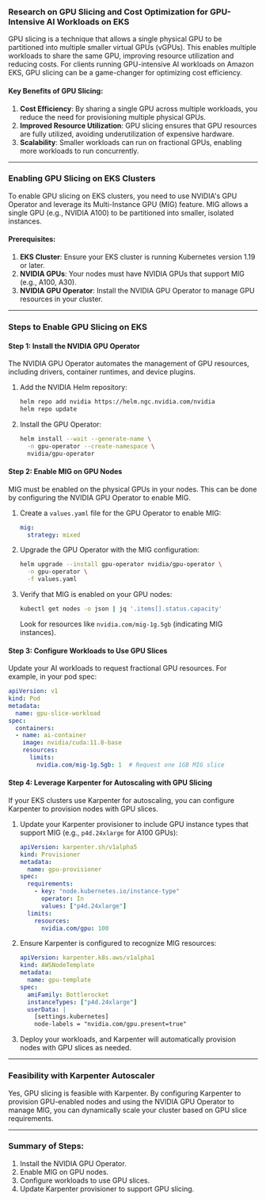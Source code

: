 ### Research on GPU Slicing and Cost Optimization for GPU-Intensive AI Workloads on EKS

GPU slicing is a technique that allows a single physical GPU to be partitioned into multiple smaller virtual GPUs (vGPUs). This enables multiple workloads to share the same GPU, improving resource utilization and reducing costs. For clients running GPU-intensive AI workloads on Amazon EKS, GPU slicing can be a game-changer for optimizing cost efficiency.

#### Key Benefits of GPU Slicing:
1. **Cost Efficiency**: By sharing a single GPU across multiple workloads, you reduce the need for provisioning multiple physical GPUs.
2. **Improved Resource Utilization**: GPU slicing ensures that GPU resources are fully utilized, avoiding underutilization of expensive hardware.
3. **Scalability**: Smaller workloads can run on fractional GPUs, enabling more workloads to run concurrently.

---

### Enabling GPU Slicing on EKS Clusters

To enable GPU slicing on EKS clusters, you need to use NVIDIA's GPU Operator and leverage its Multi-Instance GPU (MIG) feature. MIG allows a single GPU (e.g., NVIDIA A100) to be partitioned into smaller, isolated instances.

#### Prerequisites:
1. **EKS Cluster**: Ensure your EKS cluster is running Kubernetes version 1.19 or later.
2. **NVIDIA GPUs**: Your nodes must have NVIDIA GPUs that support MIG (e.g., A100, A30).
3. **NVIDIA GPU Operator**: Install the NVIDIA GPU Operator to manage GPU resources in your cluster.

---

### Steps to Enable GPU Slicing on EKS

#### Step 1: Install the NVIDIA GPU Operator
The NVIDIA GPU Operator automates the management of GPU resources, including drivers, container runtimes, and device plugins.

1. Add the NVIDIA Helm repository:
   ```bash
   helm repo add nvidia https://helm.ngc.nvidia.com/nvidia
   helm repo update
   ```

2. Install the GPU Operator:
   ```bash
   helm install --wait --generate-name \
     -n gpu-operator --create-namespace \
     nvidia/gpu-operator
   ```

#### Step 2: Enable MIG on GPU Nodes
MIG must be enabled on the physical GPUs in your nodes. This can be done by configuring the NVIDIA GPU Operator to enable MIG.

1. Create a `values.yaml` file for the GPU Operator to enable MIG:
   ```yaml
   mig:
     strategy: mixed
   ```

2. Upgrade the GPU Operator with the MIG configuration:
   ```bash
   helm upgrade --install gpu-operator nvidia/gpu-operator \
     -n gpu-operator \
     -f values.yaml
   ```

3. Verify that MIG is enabled on your GPU nodes:
   ```bash
   kubectl get nodes -o json | jq '.items[].status.capacity'
   ```
   Look for resources like `nvidia.com/mig-1g.5gb` (indicating MIG instances).

#### Step 3: Configure Workloads to Use GPU Slices
Update your AI workloads to request fractional GPU resources. For example, in your pod spec:

```yaml
apiVersion: v1
kind: Pod
metadata:
  name: gpu-slice-workload
spec:
  containers:
  - name: ai-container
    image: nvidia/cuda:11.8-base
    resources:
      limits:
        nvidia.com/mig-1g.5gb: 1  # Request one 1GB MIG slice
```

#### Step 4: Leverage Karpenter for Autoscaling with GPU Slicing
If your EKS clusters use Karpenter for autoscaling, you can configure Karpenter to provision nodes with GPU slices.

1. Update your Karpenter provisioner to include GPU instance types that support MIG (e.g., `p4d.24xlarge` for A100 GPUs):
   ```yaml
   apiVersion: karpenter.sh/v1alpha5
   kind: Provisioner
   metadata:
     name: gpu-provisioner
   spec:
     requirements:
       - key: "node.kubernetes.io/instance-type"
         operator: In
         values: ["p4d.24xlarge"]
     limits:
       resources:
         nvidia.com/gpu: 100
   ```

2. Ensure Karpenter is configured to recognize MIG resources:
   ```yaml
   apiVersion: karpenter.k8s.aws/v1alpha1
   kind: AWSNodeTemplate
   metadata:
     name: gpu-template
   spec:
     amiFamily: Bottlerocket
     instanceTypes: ["p4d.24xlarge"]
     userData: |
       [settings.kubernetes]
       node-labels = "nvidia.com/gpu.present=true"
   ```

3. Deploy your workloads, and Karpenter will automatically provision nodes with GPU slices as needed.

---

### Feasibility with Karpenter Autoscaler
Yes, GPU slicing is feasible with Karpenter. By configuring Karpenter to provision GPU-enabled nodes and using the NVIDIA GPU Operator to manage MIG, you can dynamically scale your cluster based on GPU slice requirements.

---

### Summary of Steps:
1. Install the NVIDIA GPU Operator.
2. Enable MIG on GPU nodes.
3. Configure workloads to use GPU slices.
4. Update Karpenter provisioner to support GPU slicing.
